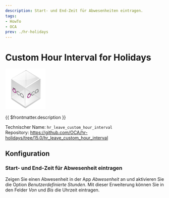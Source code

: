 ```yaml
---
description: Start- und End-Zeit für Abwesenheiten eintragen.
tags:
- HowTo
- OCA
prev: ./hr-holidays
---
```

# Custom Hour Interval for Holidays
![icon_oca_app](assets/icon_oca_app.png)

{{ $frontmatter.description }}

Technischer Name: `hr_leave_custom_hour_interval`\
Repository: <https://github.com/OCA/hr-holidays/tree/15.0/hr_leave_custom_hour_interval>

## Konfiguration

### Start- und End-Zeit für Abwesenheit eintragen

Zeigen Sie einen Abwesenheit in der App *Abwesenheit* an und aktivieren Sie die Option *Benutzerdefinierte Stunden*. Mit dieser Erweiterung können Sie in den Felder *Von* und *Bis* die Uhrzeit eintragen.